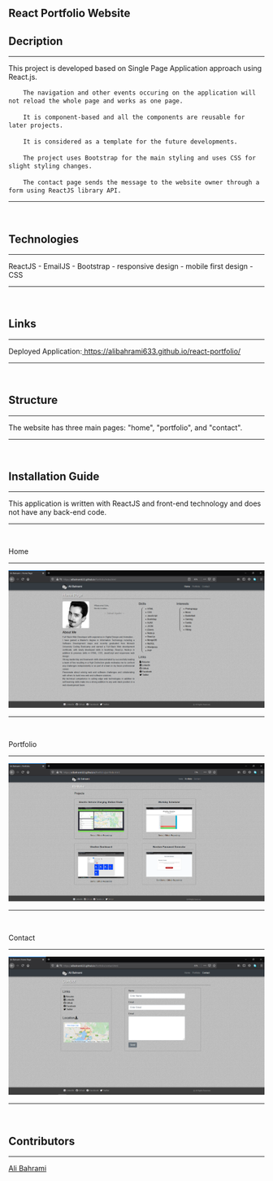 <h2>React Portfolio Website</h2>

## Decription
<hr/>
        This project is developed based on Single Page Application approach using React.js.

        The navigation and other events occuring on the application will not reload the whole page and works as one page.

        It is component-based and all the components are reusable for later projects.

        It is considered as a template for the future developments.

        The project uses Bootstrap for the main styling and uses CSS for slight styling changes.

        The contact page sends the message to the website owner through a form using ReactJS library API.
<hr/>
<br>

## Technologies
<hr/>
<p>
    ReactJS - EmailJS - Bootstrap - responsive design - mobile first design - CSS
</p>
<hr/>
<br>

## Links

<hr/>
<p>
    Deployed Application:<a href="https://alibahrami633.github.io/react-portfolio/" target="_blank"> https://alibahrami633.github.io/react-portfolio/</a>
</p>
<hr/>
<br>

## Structure
<hr/>
<p>
    The website has three main pages: "home", "portfolio", and "contact". 
</p>
<hr/>
<br>

## Installation Guide
<hr/>
    <p>
        This application is written with ReactJS and front-end technology and does not have any back-end code.   
    </p>
<hr/>
<br>

<p>
    <span>Home</span><hr>
    <img alt="Home" src="https://github.com/alibahrami633/Portfolio/blob/master/assets/screenshots/screenshot01.png">
</p>
<hr/>
<br/>
<p>
    <span>Portfolio</span><hr>
    <img alt="Portfolio" src="https://github.com/alibahrami633/Portfolio/blob/master/assets/screenshots/screenshot05.png">
</p>
<hr/>
<br/>
<p>
    <span>Contact</span><hr/>
    <img alt="Contact" src="https://github.com/alibahrami633/Portfolio/blob/master/assets/screenshots/screenshot03.png">
</p>
<hr/>
<br/>

## Contributors
<hr/>
<p>
    <a href="mailto:ali.bahrami633@yahoo.com">Ali Bahrami</a>
</p>
